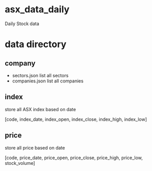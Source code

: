 # asx_data_daily
Daily Stock data

# data directory

## company
  - sectors.json list all sectors
  - companies.json list all companies
  
## index
  store all ASX index based on date
  
  [code, index_date, index_open, index_close, index_high, index_low]
  

  
## price
  store all price based on date
  
  [code, price_date, price_open, price_close, price_high, price_low, stock_volume]
  